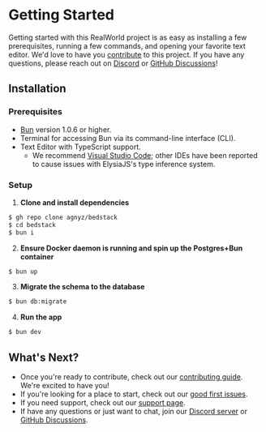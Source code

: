 # Getting Started

Getting started with this RealWorld project is as easy as installing a few prerequisites, running a few commands, and opening your favorite text editor. We'd love to have you [contribute](https://github.com/agnyz/bedstack/blob/main/CONTRIBUTING.md) to this project. If you have any questions, please reach out on [Discord](https://discord.gg/8UcP9QB5AV) or [GitHub Discussions](
  https://github.com/agnyz/bedstack/discussions
)!

## Installation

### Prerequisites

* [Bun](https://bun.sh/) version 1.0.6 or higher.
* Terminal for accessing Bun via its command-line interface (CLI).
* Text Editor with TypeScript support.
  * We recommend [Visual Studio Code](https://code.visualstudio.com/); other IDEs have been reported to cause issues with ElysiaJS's type inference system.

### Setup

1. **Clone and install dependencies**

  ```sh
  $ gh repo clone agnyz/bedstack
  $ cd bedstack
  $ bun i
  ```

2. **Ensure Docker daemon is running and spin up the Postgres+Bun container**

  ```sh
  $ bun up
  ```
3. **Migrate the schema to the database**

  ```sh
  $ bun db:migrate
  ```

4. **Run the app**

  ```sh
  $ bun dev
  ```

## What's Next?

* Once you're ready to contribute, check out our [contributing guide](https://github.com/agnyz/bedstack/blob/main/CONTRIBUTING.md). We're excited to have you!
* If you're looking for a place to start, check out our [good first issues](https://github.com/agnyz/bedstack/issues?q=is%3Aopen+is%3Aissue+label%3A%22good+first+issue%22).
* If you need support, check out our [support page](https://github.com/agnyz/bedstack/blob/main/SUPPORT.md).
* If have any questions or just want to chat, join our [Discord server](https://discord.gg/8UcP9QB5AV) or [GitHub Discussions](https://github.com/agnyz/bedstack/discussions).